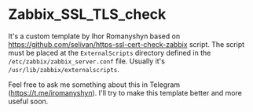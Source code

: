 # Zabbix_SSL_TLS_check

It's a custom template by Ihor Romanyshyn based on https://github.com/selivan/https-ssl-cert-check-zabbix script. The script must be placed at the `ExternalScripts` directory defined in the `/etc/zabbix/zabbix_server.conf` file. Usually it's `/usr/lib/zabbix/externalscripts`.

Feel free to ask me something about this in Telegram (https://t.me/iromanyshyn). I'll try to make this template better and more useful soon.
